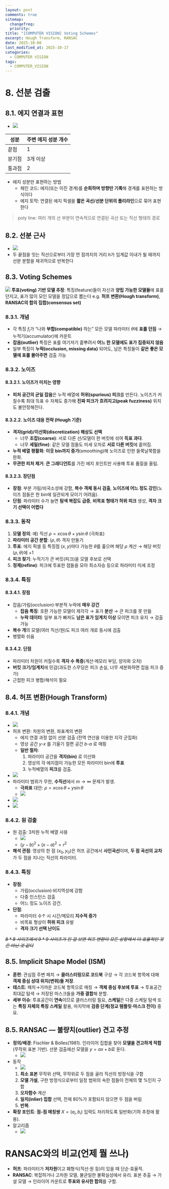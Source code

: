 ```yaml
---
layout: post
comments: true
sitemap:
  changefreq:
  priority:
title: "[COMPUTER VISION] Voting Schemes"
excerpt: Hough Transform, RANSAC
date: 2025-10-08
last_modified_at: 2025-10-17
categories:
  - COMPUTER VISION
tags:
  - COMPUTER_VISION
---
```


# 8. 선분 검출
## 8.1. 에지 연결과 표현

- ![](2025-10-15-10.jpg)

| 성분  | 주변 에지 성분 개수 |
| --- | ----------- |
| 끝점  | 1           |
| 분기점 | 3개 이상       |
| 통과점 | 2           |

- 에지 성분만 표현하는 방법
	- 체인 코드: 에지(또는 이진 경계)를 **순회하며 방향만 기록**해 경계를 표현하는 방식이다
	- 에지 토막: 연결된 에지 픽셀을 **짧은 곡선/선분 단위의 폴리라인**으로 묶어 표현한다

> poly line: 여러 개의 선 부분이 연속적으로 연결된 곡선 또는 직선 형태의 경로

## 8.2. 선분 근사

- ![](2025-10-15-11.jpg)
- 두 끝점을 잇는 직선으로부터 가장 먼 점까지의 거리 $h$가 임계값 이내가 될 때까지 선분 분할을 재귀적으로 반복한다

## 8.3. Voting Schemes

![](../../_image/2025-10-17-21-12-29.jpg)
**투표(voting) 기반 모델 추정**: 특징(feature)들이 자신과 **양립 가능한 모델들**에 표를 던지고, 표가 많이 모인 모델을 정답으로 뽑는다
e.g. **허프 변환(Hough transform)**, **RANSAC의 합의 집합(consensus set)**

### 8.3.1. 개념

- 각 특징 $f_i$가 “나와 **부합(compatible)** 하는” 모든 모델 파라미터 $\theta$에 **표를 던짐** → 누적기(accumulator)에 카운트
- **잡음(outlier)** 특징은 표를 여기저기 흩뿌려서 **어느 한 모델에도 표가 집중되지 않음**
- 일부 특징이 **누락(occlusion, missing data)** 되어도, 남은 특징들이 **같은 좋은 모델에 표를 몰아주면** 검출 가능

### 8.3.2. 노이즈
#### 8.3.2.1. 노이즈가 미치는 영향

- **피처 공간의 균일 잡음**은 누적 배열에 **허위(spurious) 피크**를 만든다. 노이즈가 커질수록 최대 득표 수 자체도 증가해 **진짜 피크가 흐려지고(peak fuzziness)** 위치도 불안정해진다.

#### 8.3.2.2. 노이즈 대응 전략 (Hough 기준)

- **격자(grid)/이산화(discretization) 해상도 선택**
    - 너무 **조잡(coarse)**: 서로 다른 선/모델이 한 버킷에 섞여 **득표 과다**.
    - 너무 **세밀(fine)**: 같은 모델 점들도 미세 오차로 **서로 다른 버킷**에 흩어짐.
- **누적 배열 평활화**: **이웃 bin까지 증가**(smoothing)해 노이즈로 인한 들쭉날쭉함을 완화.
- **무관한 피처 제거**: **큰 그래디언트**를 가진 에지 포인트만 사용해 투표 품질을 올림.

#### 8.3.2.3. 장단점

- **장점**: 부분 가림/비국소성에 강함, **복수 객체 동시 검출**, **노이즈에 어느 정도 강인**(노이즈 점들은 한 bin에 일관되게 모이기 어려움).
- **단점**: 파라미터 수가 늘면 **탐색 복잡도 급증**, **비목표 형태가 허위 피크** 생성, **격자 크기 선택이 어렵다**

### 8.3.3. 동작

1. **모델 정의**: 예) 직선 $\rho = x\cos\theta + y\sin\theta$ (극좌표)
2. **파라미터 공간 분할**: $(\rho,\theta)$ 격자 만들기
3. **투표**: 에지 픽셀 등 특징점 $(x,y)$마다 가능한 $\theta$를 훑으며 해당 $\rho$ 계산 → 해당 버킷 $(\rho,\theta)$에 +1
4. **피크 찾기**: 누적기가 큰 버킷(피크)을 모델 후보로 선택
5. **정제(refine)**: 피크에 투표한 점들을 모아 최소자승 등으로 파라미터 미세 조정

### 8.3.4. 특징
#### 8.3.4.1. 장점

- 잡음/가림(occlusion)·부분적 누락에 **매우 강건**
	- **잡음 특징**: 호환 가능한 모델이 제각각 → 표가 **분산** → 큰 피크를 못 만듦
	- **누락 데이터**: 일부 표가 빠져도 **남은 표가 임계치 이상** 모이면 피크 유지 → 검출 가능
- **복수 개**의 모델(여러 직선/원)도 피크 여러 개로 동시에 검출
- 병렬화 쉬움

#### 8.3.4.2. 단점

- 파라미터 차원이 커질수록 **격자 수 폭증**(계산·메모리 부담, 양자화 오차)
- **버킷 크기/임계치**에 민감(과도한 스무딩은 피크 손실, 너무 세분화하면 잡음 피크 증가)
- 근접한 피크 병합/해석이 필요

## 8.4. 허프 변환(Hough Transform)
### 8.4.1. 개념

- ![](2025-10-15-12.jpg)
- 허프 변환: 차원의 변환, 좌표계의 변환
	- 에지 연결 과정 없이 선분 검출 (전역 연산을 이용한 지각 군집화)
	- 영상 공간 _y-x_ 를 기울기 절편 공간 _b-a_ 로 매핑
	- **일반 절차**:
		1. 파라미터 공간을 **격자(bin)** 로 이산화
		2. 영상의 각 에지점이 가능한 모든 파라미터 bin에 **투표**
		3. 누적배열의 **피크**를 검출.
- ![](2025-10-15-13.jpg)
- 파라미터 범위가 무한, **수직선**에서 $m\to\infty$ 문제가 발생.
	- **극좌표** 대안: $\rho=x\cos\theta+y\sin\theta$
	- ![](2025-10-15-14.jpg)
- ![](2025-10-17-11-29-25.jpg)
- ![](../../_image/2025-10-17-21-12-18.jpg)

### 8.4.2. 원 검출

- 원 검출: 3차원 누적 배열 사용
	- ![](../../_image/2025-10-17-21-12-03.jpg)
	- $(y - b)^2 + (x-a)^2 = r^2$
- **해석 관점**: 영상의 한 점 $(x_0,y_0)$은 허프 공간에서 **사인곡선**이며, **두 점 곡선의 교차**가 두 점을 지나는 직선의 파라미터.

### 8.4.3. 특징

- **장점**:
	- 가림(occlusion)·비지역성에 강함
	- 다중 인스턴스 검출
	- 어느 정도 노이즈 강건.
- **단점**:
	- 파라미터 수↑ 시 시간/메모리 **지수적 증가**
	- 비목표 형상이 **허위 피크** 유발
	- **격자 크기 선택 난이도**

~~*8 * 8 사이즈에서 9 * 9 사이즈가 된 걸 보면 허프 변환이 모든 상황에서 더 효율적인 것은 아닌 것 같다*~~ 

## 8.5. Implicit Shape Model (ISM)

- **훈련**: 관심점 주변 패치 → **클러스터링으로 코드북** 구성 → 각 코드북 항목에 대해 **객체 중심 상대 위치(변위)들 저장**.
- **테스트**: 패치→가까운 코드북 항목으로 매칭 → **객체 중심 후보에 투표** → 투표공간 최대값 탐색 → 저장된 마스크들을 **가중 결합**해 분할.
- **세부 이슈**: 투표공간이 **연속**이므로 클러스터링 필요, **스케일**은 다중 스케일 탐색 또는 **특징 자체의 특징 스케일** 활용, 마지막에 **검증 단계(정교 템플릿·마스크 전이)** 중요.

## 8.5. RANSAC — 불량치(outlier) 견고 추정

- **정의/배경**: Fischler & Bolles(1981). 인라이어 집합을 찾아 **모델을 견고하게 적합**(무작위 표본 기반). 선분 검출에선 모델을 $y=ax+b$로 둔다.
	- ![](../../_image/2025-10-17-21-11-51.jpg)
- 동작
	- ![](../../_image/2025-10-17-21-11-37.jpg)
    1. **최소 표본** 무작위 선택, 무작위로 두 점을 골라 직선의 방정식을 구함
    2. **모델 가설**, 구한 방정식으로부터 일정 범위의 속한 점들이 전체의 몇 %인지 구함
    3. **오차함수** 계산
    4. **일치(inlier) 집합** 선택, 전체 80%가 포함되지 않으면 두 점을 버림
    5. **반복**.
- **확장 포인트**: **점-점 매칭쌍** $X={(a_i,b_i)}$ 입력도 처리하도록 일반화(기하 추정에 활용).
- 알고리즘
	- ![](../../_image/2025-10-17-21-10-51.jpg)

# RANSAC와의 비교(언제 뭘 쓰나)

- **허프**: 파라미터가 **저차원**이고 폐형식(직선·원 등)이 있을 때 단순·효율적.
- **RANSAC**: 복잡하거나 고차원 모델, 불균일한 불확실성에서 유리. 표본 추출 → 가설 모델 → 인라이어 카운트로 **투표와 유사한 합의**를 구함.